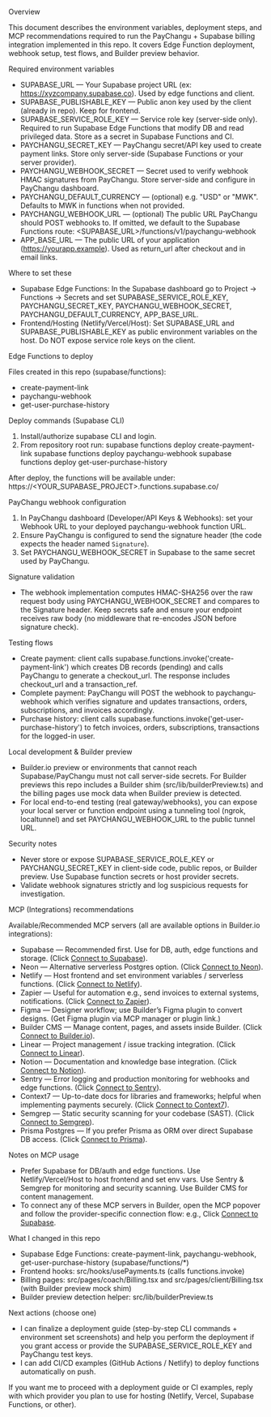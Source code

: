 Overview

This document describes the environment variables, deployment steps, and MCP recommendations required to run the PayChangu + Supabase billing integration implemented in this repo. It covers Edge Function deployment, webhook setup, test flows, and Builder preview behavior.

Required environment variables

- SUPABASE_URL — Your Supabase project URL (ex: https://xyzcompany.supabase.co). Used by edge functions and client.
- SUPABASE_PUBLISHABLE_KEY — Public anon key used by the client (already in repo). Keep for frontend.
- SUPABASE_SERVICE_ROLE_KEY — Service role key (server-side only). Required to run Supabase Edge Functions that modify DB and read privileged data. Store as a secret in Supabase Functions and CI.
- PAYCHANGU_SECRET_KEY — PayChangu secret/API key used to create payment links. Store only server-side (Supabase Functions or your server provider).
- PAYCHANGU_WEBHOOK_SECRET — Secret used to verify webhook HMAC signatures from PayChangu. Store server-side and configure in PayChangu dashboard.
- PAYCHANGU_DEFAULT_CURRENCY — (optional) e.g. "USD" or "MWK". Defaults to MWK in functions when not provided.
- PAYCHANGU_WEBHOOK_URL — (optional) The public URL PayChangu should POST webhooks to. If omitted, we default to the Supabase Functions route: <SUPABASE_URL>/functions/v1/paychangu-webhook
- APP_BASE_URL — The public URL of your application (https://yourapp.example). Used as return_url after checkout and in email links.

Where to set these

- Supabase Edge Functions: In the Supabase dashboard go to Project -> Functions -> Secrets and set SUPABASE_SERVICE_ROLE_KEY, PAYCHANGU_SECRET_KEY, PAYCHANGU_WEBHOOK_SECRET, PAYCHANGU_DEFAULT_CURRENCY, APP_BASE_URL.
- Frontend/Hosting (Netlify/Vercel/Host): Set SUPABASE_URL and SUPABASE_PUBLISHABLE_KEY as public environment variables on the host. Do NOT expose service role keys on the client.

Edge Functions to deploy

Files created in this repo (supabase/functions):
- create-payment-link
- paychangu-webhook
- get-user-purchase-history

Deploy commands (Supabase CLI)

1. Install/authorize supabase CLI and login.
2. From repository root run:
   supabase functions deploy create-payment-link
   supabase functions deploy paychangu-webhook
   supabase functions deploy get-user-purchase-history

After deploy, the functions will be available under:
  https://<YOUR_SUPABASE_PROJECT>.functions.supabase.co/<function-name>

PayChangu webhook configuration

1. In PayChangu dashboard (Developer/API Keys & Webhooks): set your Webhook URL to your deployed paychangu-webhook function URL.
2. Ensure PayChangu is configured to send the signature header (the code expects the header named `Signature`).
3. Set PAYCHANGU_WEBHOOK_SECRET in Supabase to the same secret used by PayChangu.

Signature validation

- The webhook implementation computes HMAC-SHA256 over the raw request body using PAYCHANGU_WEBHOOK_SECRET and compares to the Signature header. Keep secrets safe and ensure your endpoint receives raw body (no middleware that re-encodes JSON before signature check).

Testing flows

- Create payment: client calls supabase.functions.invoke('create-payment-link') which creates DB records (pending) and calls PayChangu to generate a checkout_url. The response includes checkout_url and a transaction_ref.
- Complete payment: PayChangu will POST the webhook to paychangu-webhook which verifies signature and updates transactions, orders, subscriptions, and invoices accordingly.
- Purchase history: client calls supabase.functions.invoke('get-user-purchase-history') to fetch invoices, orders, subscriptions, transactions for the logged-in user.

Local development & Builder preview

- Builder.io preview or environments that cannot reach Supabase/PayChangu must not call server-side secrets. For Builder previews this repo includes a Builder shim (src/lib/builderPreview.ts) and the billing pages use mock data when Builder preview is detected.
- For local end-to-end testing (real gateway/webhooks), you can expose your local server or function endpoint using a tunneling tool (ngrok, localtunnel) and set PAYCHANGU_WEBHOOK_URL to the public tunnel URL.

Security notes

- Never store or expose SUPABASE_SERVICE_ROLE_KEY or PAYCHANGU_SECRET_KEY in client-side code, public repos, or Builder preview. Use Supabase function secrets or host provider secrets.
- Validate webhook signatures strictly and log suspicious requests for investigation.

MCP (Integrations) recommendations

Available/Recommended MCP servers (all are available options in Builder.io integrations):
- Supabase — Recommended first. Use for DB, auth, edge functions and storage. (Click [Connect to Supabase](#open-mcp-popover)).
- Neon — Alternative serverless Postgres option. (Click [Connect to Neon](#open-mcp-popover)).
- Netlify — Host frontend and set environment variables / serverless functions. (Click [Connect to Netlify](#open-mcp-popover)).
- Zapier — Useful for automation e.g., send invoices to external systems, notifications. (Click [Connect to Zapier](#open-mcp-popover)).
- Figma — Designer workflow; use Builder’s Figma plugin to convert designs. (Get Figma plugin via MCP manager or plugin link.)
- Builder CMS — Manage content, pages, and assets inside Builder. (Click [Connect to Builder.io](#open-mcp-popover)).
- Linear — Project management / issue tracking integration. (Click [Connect to Linear](#open-mcp-popover)).
- Notion — Documentation and knowledge base integration. (Click [Connect to Notion](#open-mcp-popover)).
- Sentry — Error logging and production monitoring for webhooks and edge functions. (Click [Connect to Sentry](#open-mcp-popover)).
- Context7 — Up-to-date docs for libraries and frameworks; helpful when implementing payments securely. (Click [Connect to Context7](#open-mcp-popover)).
- Semgrep — Static security scanning for your codebase (SAST). (Click [Connect to Semgrep](#open-mcp-popover)).
- Prisma Postgres — If you prefer Prisma as ORM over direct Supabase DB access. (Click [Connect to Prisma](#open-mcp-popover)).

Notes on MCP usage

- Prefer Supabase for DB/auth and edge functions. Use Netlify/Vercel/Host to host frontend and set env vars. Use Sentry & Semgrep for monitoring and security scanning. Use Builder CMS for content management.
- To connect any of these MCP servers in Builder, open the MCP popover and follow the provider-specific connection flow: e.g., Click [Connect to Supabase](#open-mcp-popover).

What I changed in this repo

- Supabase Edge Functions: create-payment-link, paychangu-webhook, get-user-purchase-history (supabase/functions/*)
- Frontend hooks: src/hooks/usePayments.ts (calls functions.invoke)
- Billing pages: src/pages/coach/Billing.tsx and src/pages/client/Billing.tsx (with Builder preview mock shim)
- Builder preview detection helper: src/lib/builderPreview.ts

Next actions (choose one)

- I can finalize a deployment guide (step-by-step CLI commands + environment set screenshots) and help you perform the deployment if you grant access or provide the SUPABASE_SERVICE_ROLE_KEY and PayChangu test keys.
- I can add CI/CD examples (GitHub Actions / Netlify) to deploy functions automatically on push.

If you want me to proceed with a deployment guide or CI examples, reply with which provider you plan to use for hosting (Netlify, Vercel, Supabase Functions, or other).
